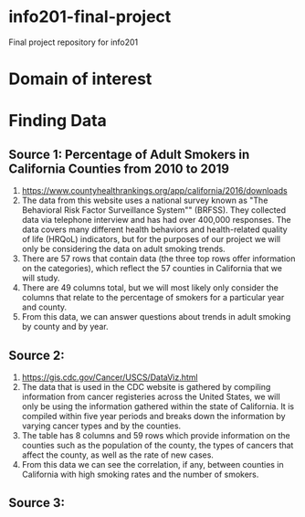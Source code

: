 # info201-final-project
Final project repository for info201


# Domain of interest


# Finding Data
## Source 1: Percentage of Adult Smokers in California Counties from 2010 to 2019
1. https://www.countyhealthrankings.org/app/california/2016/downloads
2. The data from this website uses a national survey known as "The Behavioral Risk Factor Surveillance System"" (BRFSS). They collected data via telephone interview and has had over 400,000 responses. The data covers many different health behaviors and health-related quality of life (HRQoL) indicators, but for the purposes of our project we will only be considering the data on adult smoking trends. 
3. There are 57 rows that contain data (the three top rows offer information on the categories), which reflect the 57 counties in California that we will study. 
4. There are 49 columns total, but we will most likely only consider the columns that relate to the percentage of smokers for a particular year and county. 
5. From this data, we can answer questions about trends in adult smoking by county and by year. 

## Source 2:
1. https://gis.cdc.gov/Cancer/USCS/DataViz.html
2. The data that is used in the CDC website is gathered by compiling information from cancer registeries across the United States, we will only be using the information gathered within the state of California. It is compiled within five year periods and breaks down the information by varying cancer types and by the counties. 
3. The table has 8 columns and 59 rows which provide information on the counties such as the population of the county, the types of cancers that affect the county, as well as the rate of new cases. 
4. From this data we can see the correlation, if any, between counties in California with high smoking rates and the number of smokers. 
## Source 3: 